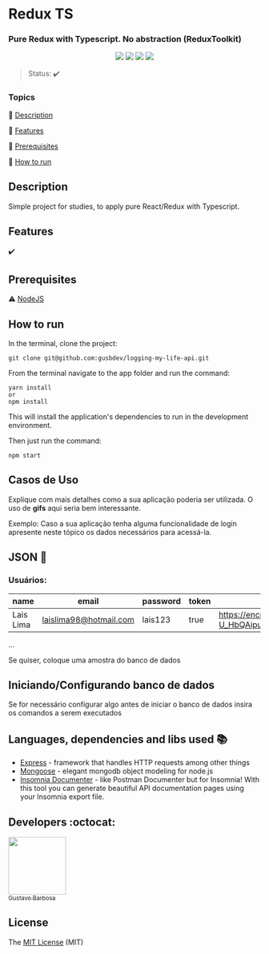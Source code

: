 <h1>Redux TS</h1>
<h3>Pure Redux with Typescript. No abstraction (ReduxToolkit)</h3>

<p align="center">
  <img src="https://img.shields.io/static/v1?label=Typescript&message=Language&color=00758F&style=for-the-badge&logo=Typescript"/>
  <img src="https://img.shields.io/static/v1?label=ReactJS&message=Library&color=61DBFB&style=for-the-badge&logo=React"/>
  <img src="http://img.shields.io/static/v1?label=STATUS&message=DONE&color=GREEN&style=for-the-badge"/>
  <img src="http://img.shields.io/static/v1?label=License&message=MIT&color=green&style=for-the-badge"/>
</p>

> Status: :heavy_check_mark:

### Topics

:small_blue_diamond: [Description](#description)

:small_blue_diamond: [Features](#features)

:small_blue_diamond: [Prerequisites](#prerequisites)

:small_blue_diamond: [How to run](#how-to-run)

## Description

<p align="justify">
  Simple project for studies, to apply pure React/Redux with Typescript.
</p>

## Features

:heavy_check_mark:

## Prerequisites

:warning: [NodeJS](https://nodejs.org/en/download/)

## How to run

In the terminal, clone the project:

```
git clone git@github.com:gusbdev/logging-my-life-api.git
```

From the terminal navigate to the app folder and run the command:

```
yarn install
or
npm install
```

This will install the application's dependencies to run in the development environment.

Then just run the command:

```
npm start
```

## Casos de Uso

Explique com mais detalhes como a sua aplicação poderia ser utilizada. O uso de **gifs** aqui seria bem interessante.

Exemplo: Caso a sua aplicação tenha alguma funcionalidade de login apresente neste tópico os dados necessários para acessá-la.

## JSON :floppy_disk:

### Usuários:

| name      | email                  | password | token | avatar                                                                                                              |
| --------- | ---------------------- | -------- | ----- | ------------------------------------------------------------------------------------------------------------------- |
| Lais Lima | laislima98@hotmail.com | lais123  | true  | https://encrypted-tbn0.gstatic.com/images?q=tbn%3AANd9GcS9-U_HbQAipum9lWln3APcBIwng7T46hdBA42EJv8Hf6Z4fDT3&usqp=CAU |

...

Se quiser, coloque uma amostra do banco de dados

## Iniciando/Configurando banco de dados

Se for necessário configurar algo antes de iniciar o banco de dados insira os comandos a serem executados

## Languages, dependencies and libs used :books:

- [Express](https://expressjs.com/) - framework that handles HTTP requests among other things
- [Mongoose](https://mongoosejs.com/) - elegant mongodb object modeling for node.js
- [Insomnia Documenter](https://github.com/jozsefsallai/insomnia-documenter) - like Postman Documenter but for Insomnia! With this tool you can generate beautiful API documentation pages using your Insomnia export file.

## Developers :octocat:

[<img src="https://avatars2.githubusercontent.com/u/44094756?s=460&u=a2a2631e8eb8f5f5cdff75121eb422188a64bb85&v=4" width=115><br><sub>Gustavo Barbosa</sub>](https://github.com/gusbdev)

## License

The [MIT License]() (MIT)

